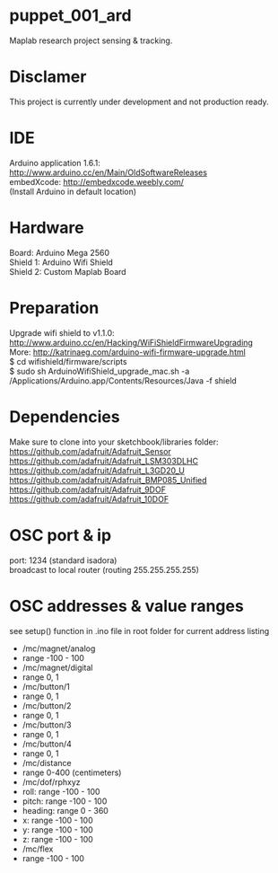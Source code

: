 # puppet_001_ard
Maplab research project sensing & tracking.  

# Disclamer
This project is currently under development and not production ready.  

# IDE
Arduino application 1.6.1: http://www.arduino.cc/en/Main/OldSoftwareReleases  
embedXcode: http://embedxcode.weebly.com/  
(Install Arduino in default location)  

# Hardware
Board: Arduino Mega 2560  
Shield 1: Arduino Wifi Shield  
Shield 2: Custom Maplab Board  

# Preparation
Upgrade wifi shield to v1.1.0: http://www.arduino.cc/en/Hacking/WiFiShieldFirmwareUpgrading  
More: http://katrinaeg.com/arduino-wifi-firmware-upgrade.html  
$ cd wifishield/firmware/scripts  
$ sudo sh ArduinoWifiShield_upgrade_mac.sh -a /Applications/Arduino.app/Contents/Resources/Java -f shield  

# Dependencies
Make sure to clone into your sketchbook/libraries folder:  
https://github.com/adafruit/Adafruit_Sensor  
https://github.com/adafruit/Adafruit_LSM303DLHC  
https://github.com/adafruit/Adafruit_L3GD20_U  
https://github.com/adafruit/Adafruit_BMP085_Unified  
https://github.com/adafruit/Adafruit_9DOF  
https://github.com/adafruit/Adafruit_10DOF  

# OSC port & ip
port: 1234 (standard isadora)  
broadcast to local router (routing 255.255.255.255)  

# OSC addresses & value ranges
see setup() function in .ino file in root folder for current address listing  

* /mc/magnet/analog
 * range -100 - 100
* /mc/magnet/digital
 * range 0, 1
* /mc/button/1
 * range 0, 1
* /mc/button/2
 * range 0, 1
* /mc/button/3
 * range 0, 1
* /mc/button/4
 * range 0, 1
* /mc/distance
 * range 0-400 (centimeters)
* /mc/dof/rphxyz
 * roll: range -100 - 100
 * pitch: range -100 - 100
 * heading: range 0 - 360
 * x: range -100 - 100
 * y: range -100 - 100
 * z: range -100 - 100
* /mc/flex
 * range -100 - 100
